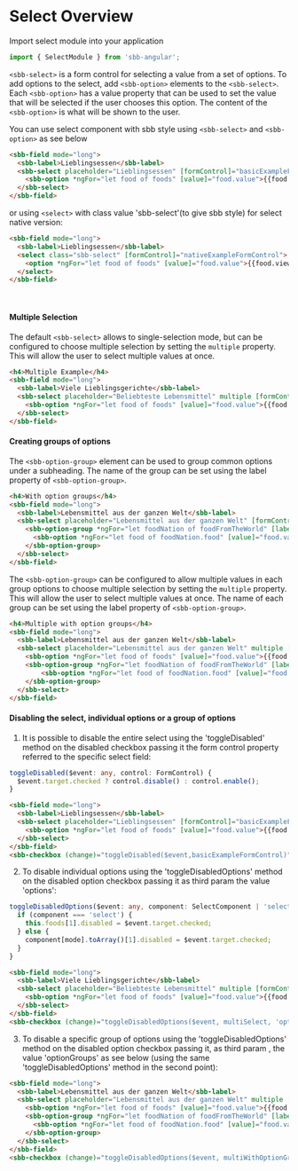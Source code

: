 # Select Overview

Import select module into your application

```ts
import { SelectModule } from 'sbb-angular';
```
```<sbb-select>``` is a form control for selecting a value from a set of options.
To add options to the select, add ```<sbb-option>``` elements to the ```<sbb-select>```.
Each ```<sbb-option>``` has a value property that can be used to set the value that will be selected if the user chooses this option. The content of the ```<sbb-option>``` is what will be shown to the user.

You can use select component with sbb style using ```<sbb-select>``` and ```<sbb-option>``` as see below
```html
<sbb-field mode="long">
  <sbb-label>Lieblingsessen</sbb-label>
  <sbb-select placeholder="Lieblingsessen" [formControl]="basicExampleFormControl">
    <sbb-option *ngFor="let food of foods" [value]="food.value">{{food.viewValue}}</sbb-option>
  </sbb-select>
</sbb-field>
```

or using ```<select>``` with class value 'sbb-select'(to give sbb style) for select native version:
```html
<sbb-field mode="long">
  <sbb-label>Lieblingsessen</sbb-label>
  <select class="sbb-select" [formControl]="nativeExampleFormControl">
    <option *ngFor="let food of foods" [value]="food.value">{{food.viewValue}}</option>
  </select>
</sbb-field>
```
<br>

<h4>Multiple Selection</h4>

The default ```<sbb-select>``` allows to single-selection mode, but can be configured to choose multiple selection by setting the ```multiple``` property. This will allow the user to select multiple values at once.
```html
<h4>Multiple Example</h4>
<sbb-field mode="long">
  <sbb-label>Viele Lieblingsgerichte</sbb-label>
  <sbb-select placeholder="Beliebteste Lebensmittel" multiple [formControl]="multipleExampleFormControl">
    <sbb-option *ngFor="let food of foods" [value]="food.value">{{food.viewValue}}</sbb-option>
  </sbb-select>
</sbb-field>
```
<h4>Creating groups of options</h4>

The ```<sbb-option-group>``` element can be used to group common options under a subheading.
The name of the group can be set using the label property of ```<sbb-option-group>```.
```html
<h4>With option groups</h4>
<sbb-field mode="long">
  <sbb-label>Lebensmittel aus der ganzen Welt</sbb-label>
  <sbb-select placeholder="Lebensmittel aus der ganzen Welt" [formControl]="withOptionGroupsExampleFormControl">
    <sbb-option-group *ngFor="let foodNation of foodFromTheWorld" [label]="foodNation.nation">
      <sbb-option *ngFor="let food of foodNation.food" [value]="food.value">{{food.viewValue}}</sbb-option>
    </sbb-option-group>
  </sbb-select>
</sbb-field>
```
The ```<sbb-option-group>``` can be configured to allow multiple values in each group options to choose multiple selection by setting the ```multiple``` property. This will allow the user to select multiple values at once. The name of each group can be set using the label property of ```<sbb-option-group>```.
```html
<h4>Multiple with option groups</h4>
<sbb-field mode="long">
  <sbb-label>Lebensmittel aus der ganzen Welt</sbb-label>
  <sbb-select placeholder="Lebensmittel aus der ganzen Welt" multiple [formControl]="multipleWithOptionGroupsExampleFormControl">
    <sbb-option *ngFor="let food of foods" [value]="food.value">{{food.viewValue}}</sbb-option>
    <sbb-option-group *ngFor="let foodNation of foodFromTheWorld" [label]="foodNation.nation">
        <sbb-option *ngFor="let food of foodNation.food" [value]="food.value">{{food.viewValue}}</sbb-option>
    </sbb-option-group>
  </sbb-select>
</sbb-field>
```

<h4>Disabling the select, individual options or a group of options</h4>

1. It is possible to disable the entire select using the 'toggleDisabled' method on the disabled checkbox passing it the form control property referred to the specific select field:
```ts
toggleDisabled($event: any, control: FormControl) {
  $event.target.checked ? control.disable() : control.enable();
}
```
```html
<sbb-field mode="long">
  <sbb-label>Lieblingsessen</sbb-label>
  <sbb-select placeholder="Lieblingsessen" [formControl]="basicExampleFormControl">
    <sbb-option *ngFor="let food of foods" [value]="food.value">{{food.viewValue}}</sbb-option>
  </sbb-select>
</sbb-field>
<sbb-checkbox (change)="toggleDisabled($event,basicExampleFormControl)">disabled</sbb-checkbox>
```
2. To disable individual options using the 'toggleDisabledOptions' method on the disabled option checkbox passing it as third param the value 'options':
```ts
toggleDisabledOptions($event: any, component: SelectComponent | 'select', mode: 'options' | 'optionGroups') {
  if (component === 'select') {
    this.foods[1].disabled = $event.target.checked;
  } else {
    component[mode].toArray()[1].disabled = $event.target.checked;
  }
}
```
```html
<sbb-field mode="long">
  <sbb-label>Viele Lieblingsgerichte</sbb-label>
  <sbb-select placeholder="Beliebteste Lebensmittel" multiple [formControl]="multipleExampleFormControl" #multiSelect>
    <sbb-option *ngFor="let food of foods" [value]="food.value">{{food.viewValue}}</sbb-option>
  </sbb-select>
</sbb-field>
<sbb-checkbox (change)="toggleDisabledOptions($event, multiSelect, 'options')">disabled option</sbb-checkbox>
```
3. To disable a specific group of options using the 'toggleDisabledOptions' method on the disabled option checkbox passing it, as third param , the value 'optionGroups' as see below (using the same 'toggleDisabledOptions' method in the second point):
```html
<sbb-field mode="long">
  <sbb-label>Lebensmittel aus der ganzen Welt</sbb-label>
  <sbb-select placeholder="Lebensmittel aus der ganzen Welt" multiple [formControl]="multipleWithOptionGroupsExampleFormControl" #multiWithOptionGroup>
    <sbb-option *ngFor="let food of foods" [value]="food.value">{{food.viewValue}}</sbb-option>
    <sbb-option-group *ngFor="let foodNation of foodFromTheWorld" [label]="foodNation.nation">
      <sbb-option *ngFor="let food of foodNation.food" [value]="food.value">{{food.viewValue}}</sbb-option>
    </sbb-option-group>
  </sbb-select>
</sbb-field>
<sbb-checkbox (change)="toggleDisabledOptions($event, multiWithOptionGroup, 'optionGroups')">disabled option group</sbb-checkbox>
```